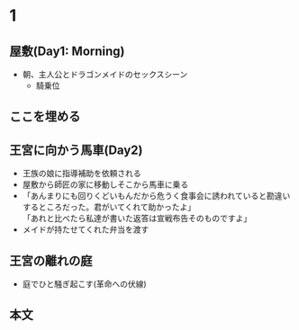 # 1

## 屋敷(Day1: Morning)

- 朝、主人公とドラゴンメイドのセックスシーン
  - 騎乗位

## ここを埋める

## 王宮に向かう馬車(Day2)

- 王族の娘に指導補助を依頼される
- 屋敷から師匠の家に移動しそこから馬車に乗る
- 「あんまりにも回りくどいもんだから危うく食事会に誘われていると勘違いするところだった。君がいてくれて助かったよ」  
  「あれと比べたら私達が書いた返答は宣戦布告そのものですよ」
- メイドが持たせてくれた弁当を渡す

## 王宮の離れの庭

- 庭でひと騒ぎ起こす(革命への伏線)

## 本文
